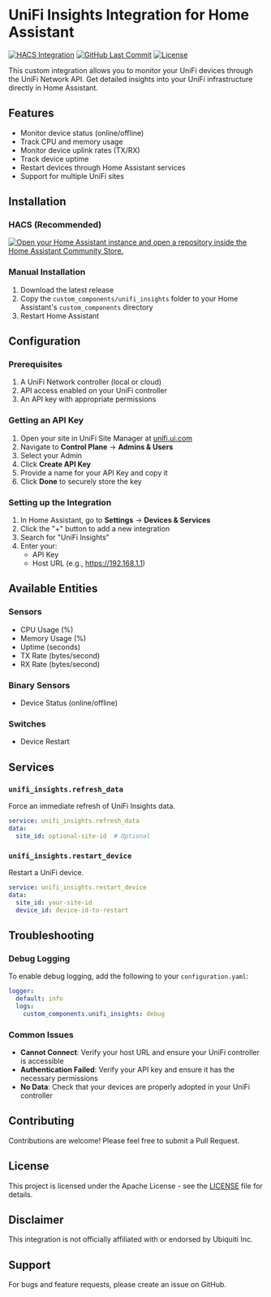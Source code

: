 # UniFi Insights Integration for Home Assistant

[![HACS Integration][hacsbadge]][hacs]
[![GitHub Last Commit](https://img.shields.io/github/last-commit/domalab/ha-unifi-insights?style=for-the-badge)](https://github.com/domalab/ha-unifi-insights/commits/main)
[![License](https://img.shields.io/github/license/domalab/ha-unifi-insights?style=for-the-badge)](./LICENSE)

This custom integration allows you to monitor your UniFi devices through the UniFi Network API. Get detailed insights into your UniFi infrastructure directly in Home Assistant.

## Features

- Monitor device status (online/offline)
- Track CPU and memory usage
- Monitor device uplink rates (TX/RX)
- Track device uptime
- Restart devices through Home Assistant services
- Support for multiple UniFi sites

## Installation

### HACS (Recommended)

[![Open your Home Assistant instance and open a repository inside the Home Assistant Community Store.](https://my.home-assistant.io/badges/hacs_repository.svg)](https://my.home-assistant.io/redirect/hacs_repository/?owner=domalab&repository=ha-unifi-insights&category=integration)

### Manual Installation

1. Download the latest release
2. Copy the `custom_components/unifi_insights` folder to your Home Assistant's `custom_components` directory
3. Restart Home Assistant

## Configuration

### Prerequisites

1. A UniFi Network controller (local or cloud)
2. API access enabled on your UniFi controller
3. An API key with appropriate permissions

### Getting an API Key

1. Open your site in UniFi Site Manager at [unifi.ui.com](https://unifi.ui.com)
2. Navigate to **Control Plane** → **Admins & Users**
3. Select your Admin
4. Click **Create API Key**
5. Provide a name for your API Key and copy it
6. Click **Done** to securely store the key

### Setting up the Integration

1. In Home Assistant, go to **Settings** → **Devices & Services**
2. Click the "+" button to add a new integration
3. Search for "UniFi Insights"
4. Enter your:
   - API Key
   - Host URL (e.g., <https://192.168.1.1>)

## Available Entities

### Sensors

- CPU Usage (%)
- Memory Usage (%)
- Uptime (seconds)
- TX Rate (bytes/second)
- RX Rate (bytes/second)

### Binary Sensors

- Device Status (online/offline)

### Switches

- Device Restart

## Services

### `unifi_insights.refresh_data`

Force an immediate refresh of UniFi Insights data.

```yaml
service: unifi_insights.refresh_data
data:
  site_id: optional-site-id  # Optional
```

### `unifi_insights.restart_device`

Restart a UniFi device.

```yaml
service: unifi_insights.restart_device
data:
  site_id: your-site-id
  device_id: device-id-to-restart
```

## Troubleshooting

### Debug Logging

To enable debug logging, add the following to your `configuration.yaml`:

```yaml
logger:
  default: info
  logs:
    custom_components.unifi_insights: debug
```

### Common Issues

- **Cannot Connect**: Verify your host URL and ensure your UniFi controller is accessible
- **Authentication Failed**: Verify your API key and ensure it has the necessary permissions
- **No Data**: Check that your devices are properly adopted in your UniFi controller

## Contributing

Contributions are welcome! Please feel free to submit a Pull Request.

## License

This project is licensed under the Apache License - see the [LICENSE](LICENSE) file for details.

## Disclaimer

This integration is not officially affiliated with or endorsed by Ubiquiti Inc.

## Support

For bugs and feature requests, please create an issue on GitHub.

[hacs]: https://github.com/custom-components/hacs
[hacsbadge]: https://img.shields.io/badge/HACS-Default-orange.svg?style=for-the-badge
